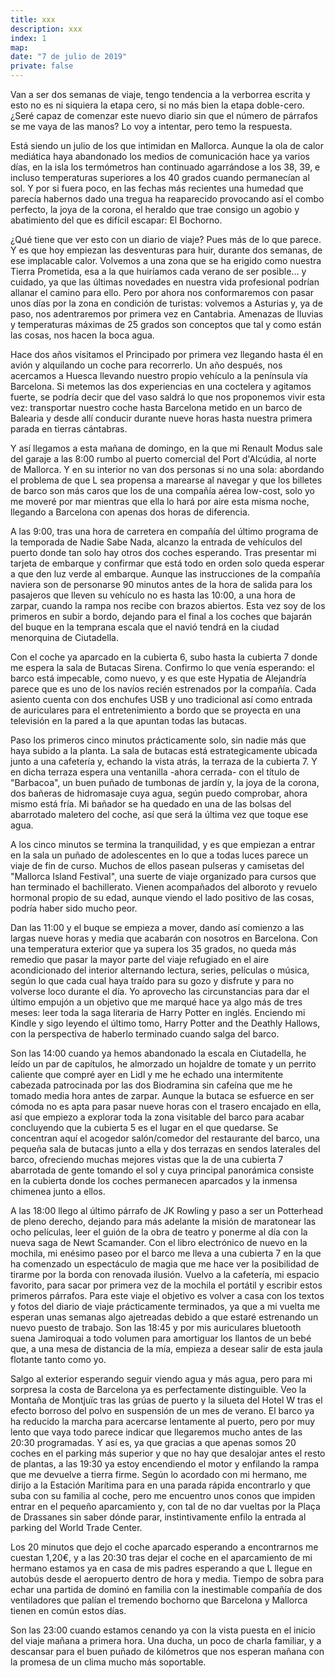 ```yaml
---
title: xxx
description: xxx
index: 1
map: 
date: "7 de julio de 2019"
private: false
---
```

Van a ser dos semanas de viaje, tengo tendencia a la verborrea escrita y esto no es ni siquiera la etapa cero, si no más bien la etapa doble-cero. ¿Seré capaz de comenzar este nuevo diario sin que el número de párrafos se me vaya de las manos? Lo voy a intentar, pero temo la respuesta.

Está siendo un julio de los que intimidan en Mallorca. Aunque la ola de calor mediática haya abandonado los medios de comunicación hace ya varios días, en la isla los termómetros han continuado agarrándose a los 38, 39, e incluso temperaturas superiores a los 40 grados cuando permanecían al sol. Y por si fuera poco, en las fechas más recientes una humedad que parecía habernos dado una tregua ha reaparecido provocando así el combo perfecto, la joya de la corona, el heraldo que trae consigo un agobio y abatimiento del que es difícil escapar: El Bochorno.

¿Qué tiene que ver esto con un diario de viaje? Pues más de lo que parece. Y es que hoy empiezan las desventuras para huir, durante dos semanas, de ese implacable calor. Volvemos a una zona que se ha erigido como nuestra Tierra Prometida, esa a la que huiríamos cada verano de ser posible... y cuidado, ya que las últimas novedades en nuestra vida profesional podrían allanar el camino para ello. Pero por ahora nos conformaremos con pasar unos días por la zona en condición de turistas: volvemos a Asturias y, ya de paso, nos adentraremos por primera vez en Cantabria. Amenazas de lluvias y temperaturas máximas de 25 grados son conceptos que tal y como están las cosas, nos hacen la boca agua.

Hace dos años visitamos el Principado por primera vez llegando hasta él en avión y alquilando un coche para recorrerlo. Un año después, nos acercamos a Huesca llevando nuestro propio vehículo a la península vía Barcelona. Si metemos las dos experiencias en una coctelera y agitamos fuerte, se podría decir que del vaso saldrá lo que nos proponemos vivir esta vez: transportar nuestro coche hasta Barcelona metido en un barco de Balearia y desde allí conducir durante nueve horas hasta nuestra primera parada en tierras cántabras.

Y así llegamos a esta mañana de domingo, en la que mi Renault Modus sale del garaje a las 8:00 rumbo al puerto comercial del Port d'Alcúdia, al norte de Mallorca. Y en su interior no van dos personas si no una sola: abordando el problema de que L sea propensa a marearse al navegar y que los billetes de barco son más caros que los de una compañía aérea low-cost, solo yo me moveré por mar mientras que ella lo hará por aire esta misma noche, llegando a Barcelona con apenas dos horas de diferencia.

A las 9:00, tras una hora de carretera en compañía del último programa de la temporada de Nadie Sabe Nada, alcanzo la entrada de vehículos del puerto donde tan solo hay otros dos coches esperando. Tras presentar mi tarjeta de embarque y confirmar que está todo en orden solo queda esperar a que den luz verde al embarque. Aunque las instrucciones de la compañía naviera son de personarse 90 minutos antes de la hora de salida para los pasajeros que lleven su vehículo no es hasta las 10:00, a una hora de zarpar, cuando la rampa nos recibe con brazos abiertos. Esta vez soy de los primeros en subir a bordo, dejando para el final a los coches que bajarán del buque en la temprana escala que el navió tendrá en la ciudad menorquina de Ciutadella.

Con el coche ya aparcado en la cubierta 6, subo hasta la cubierta 7 donde me espera la sala de Butacas Sirena. Confirmo lo que venía esperando: el barco está impecable, como nuevo, y es que este Hypatia de Alejandría parece que es uno de los navíos recién estrenados por la compañía. Cada asiento cuenta con dos enchufes USB y uno tradicional así como entrada de auriculares para el entretenimiento a bordo que se proyecta en una televisión en la pared a la que apuntan todas las butacas.

Paso los primeros cinco minutos prácticamente solo, sin nadie más que haya subido a la planta. La sala de butacas está estrategicamente ubicada junto a una cafetería y, echando la vista atrás, la terraza de la cubierta 7. Y en dicha terraza espera una ventanilla -ahora cerrada- con el título de "Barbacoa", un buen puñado de tumbonas de jardín y, la joya de la corona, dos bañeras de hidromasaje cuya agua, según puedo comprobar, ahora mismo está fría. Mi bañador se ha quedado en una de las bolsas del abarrotado maletero del coche, así que será la última vez que toque ese agua.

A los cinco minutos se termina la tranquilidad, y es que empiezan a entrar en la sala un puñado de adolescentes en lo que a todas luces parece un viaje de fin de curso. Muchos de ellos pasean pulseras y camisetas del "Mallorca Island Festival", una suerte de viaje organizado para cursos que han terminado el bachillerato. Vienen acompañados del alboroto y revuelo hormonal propio de su edad, aunque viendo el lado positivo de las cosas, podría haber sido mucho peor.

Dan las 11:00 y el buque se empieza a mover, dando así comienzo a las largas nueve horas y media que acabarán con nosotros en Barcelona. Con una temperatura exterior que ya supera los 35 grados, no queda más remedio que pasar la mayor parte del viaje refugiado en el aire acondicionado del interior alternando lectura, series, películas o música, según lo que cada cual haya traído para su gozo y disfrute y para no volverse loco durante el día. Yo aprovecho las circunstancias para dar el último empujón a un objetivo que me marqué hace ya algo más de tres meses: leer toda la saga literaria de Harry Potter en inglés. Enciendo mi Kindle y sigo leyendo el último tomo, Harry Potter and the Deathly Hallows, con la perspectiva de haberlo terminado cuando salga del barco.

Son las 14:00 cuando ya hemos abandonado la escala en Ciutadella, he leído un par de capítulos, he almorzado un hojaldre de tomate y un perrito caliente que compré ayer en Lidl y me he echado una intermitente cabezada patrocinada por las dos Biodramina sin cafeína que me he tomado media hora antes de zarpar. Aunque la butaca se esfuerce en ser cómoda no es apta para pasar nueve horas con el trasero encajado en ella, así que empiezo a explorar toda la zona visitable del barco para acabar concluyendo que la cubierta 5 es el lugar en el que quedarse. Se concentran aquí el acogedor salón/comedor del restaurante del barco, una pequeña sala de butacas junto a ella y dos terrazas en sendos laterales del barco, ofreciendo muchas mejores vistas que la de una cubierta 7 abarrotada de gente tomando el sol y cuya principal panorámica consiste en la cubierta donde los coches permanecen aparcados y la inmensa chimenea junto a ellos.

A las 18:00 llego al último párrafo de JK Rowling y paso a ser un Potterhead de pleno derecho, dejando para más adelante la misión de maratonear las ocho películas, leer el guión de la obra de teatro y ponerme al día con la nueva saga de Newt Scamander. Con el libro electrónico de nuevo en la mochila, mi enésimo paseo por el barco me lleva a una cubierta 7 en la que ha comenzado un espectáculo de magia que me hace ver la posibilidad de tirarme por la borda con renovada ilusión. Vuelvo a la cafetería, mi espacio favorito, para sacar por primera vez de la mochila el portátil y escribir estos primeros párrafos. Para este viaje el objetivo es volver a casa con los textos y fotos del diario de viaje prácticamente terminados, ya que a mi vuelta me esperan unas semanas algo ajetreadas debido a que estaré estrenando un nuevo puesto de trabajo. Son las 18:45 y por mis auriculares bluetooth suena Jamiroquai a todo volumen para amortiguar los llantos de un bebé que, a una mesa de distancia de la mía, empieza a desear salir de esta jaula flotante tanto como yo.

Salgo al exterior esperando seguir viendo agua y más agua, pero para mi sorpresa la costa de Barcelona ya es perfectamente distinguible. Veo la Montaña de Montjuïc tras las grúas de puerto y la silueta del Hotel W tras el efecto borroso del polvo en suspensión de un mes de verano. El barco ya ha reducido la marcha para acercarse lentamente al puerto, pero por muy lento que vaya todo parece indicar que llegaremos mucho antes de las 20:30 programadas. Y así es, ya que gracias a que apenas somos 20 coches en el parking más superior y que no hay que desalojar antes el resto de plantas, a las 19:30 ya estoy encendiendo el motor y enfilando la rampa que me devuelve a tierra firme. Según lo acordado con mi hermano, me dirijo a la Estación Marítima para en una parada rápida encontrarlo y que suba con su familia al coche, pero me encuentro unos conos que impiden entrar en el pequeño aparcamiento y, con tal de no dar vueltas por la Plaça de Drassanes sin saber dónde parar, instintivamente enfilo la entrada al parking del World Trade Center.

Los 20 minutos que dejo el coche aparcado esperando a encontrarnos me cuestan 1,20€, y a las 20:30 tras dejar el coche en el aparcamiento de mi hermano estamos ya en casa de mis padres esperando a que L llegue en autobús desde el aeropuerto dentro de hora y media. Tiempo de sobra para echar una partida de dominó en familia con la inestimable compañía de dos ventiladores que palían el tremendo bochorno que Barcelona y Mallorca tienen en común estos días.

Son las 23:00 cuando estamos cenando ya con la vista puesta en el inicio del viaje mañana a primera hora. Una ducha, un poco de charla familiar, y a descansar para el buen puñado de kilómetros que nos esperan mañana con la promesa de un clima mucho más soportable.